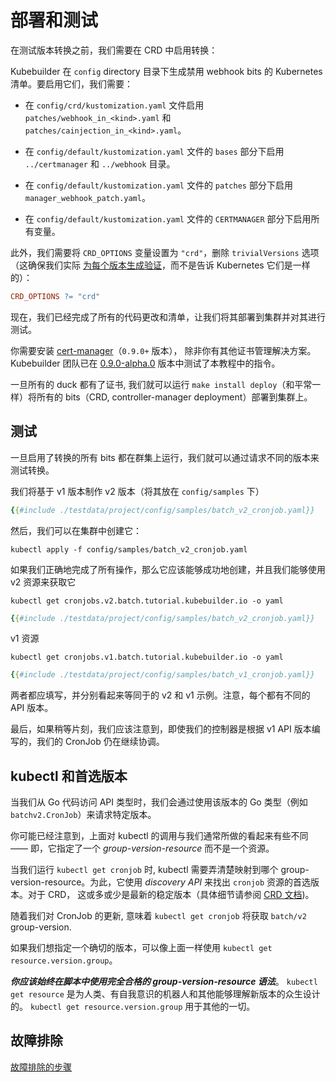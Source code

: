 # 部署和测试

在测试版本转换之前，我们需要在 CRD 中启用转换：

Kubebuilder 在 `config` directory 目录下生成禁用 webhook bits 的 Kubernetes 清单。要启用它们，我们需要：

- 在 `config/crd/kustomization.yaml` 文件启用 `patches/webhook_in_<kind>.yaml` 和
  `patches/cainjection_in_<kind>.yaml`。

- 在 `config/default/kustomization.yaml` 文件的 `bases` 部分下启用 `../certmanager` 和 `../webhook` 目录。

- 在 `config/default/kustomization.yaml` 文件的 `patches` 部分下启用 `manager_webhook_patch.yaml`。

- 在 `config/default/kustomization.yaml` 文件的 `CERTMANAGER` 部分下启用所有变量。

此外，我们需要将 `CRD_OPTIONS` 变量设置为 `"crd"`，删除 `trivialVersions` 选项（这确保我们实际 
[为每个版本生成验证][ref-multiver]，而不是告诉 Kubernetes 它们是一样的）：

```makefile
CRD_OPTIONS ?= "crd"
```

现在，我们已经完成了所有的代码更改和清单，让我们将其部署到集群并对其进行测试。

你需要安装 [cert-manager](../cronjob-tutorial/cert-manager.md)（`0.9.0+` 版本），
除非你有其他证书管理解决方案。Kubebuilder 团队已在
[0.9.0-alpha.0](https://github.com/jetstack/cert-manager/releases/tag/v0.9.0-alpha.0)
版本中测试了本教程中的指令。

一旦所有的 duck 都有了证书, 我们就可以运行 `make install deploy`（和平常一样）将所有的 bits（CRD,
controller-manager deployment）部署到集群上。

## 测试

一旦启用了转换的所有 bits 都在群集上运行，我们就可以通过请求不同的版本来测试转换。

我们将基于 v1 版本制作 v2 版本（将其放在 `config/samples` 下）

```yaml
{{#include ./testdata/project/config/samples/batch_v2_cronjob.yaml}}
```

然后，我们可以在集群中创建它：

```shell
kubectl apply -f config/samples/batch_v2_cronjob.yaml
```

如果我们正确地完成了所有操作，那么它应该能够成功地创建，并且我们能够使用 v2 资源来获取它

```shell
kubectl get cronjobs.v2.batch.tutorial.kubebuilder.io -o yaml
```

```yaml
{{#include ./testdata/project/config/samples/batch_v2_cronjob.yaml}}
```

v1 资源

```shell
kubectl get cronjobs.v1.batch.tutorial.kubebuilder.io -o yaml
```
```yaml
{{#include ./testdata/project/config/samples/batch_v1_cronjob.yaml}}
```

两者都应填写，并分别看起来等同于的 v2 和 v1 示例。注意，每个都有不同的 API 版本。

最后，如果稍等片刻，我们应该注意到，即使我们的控制器是根据 v1 API 版本编写的，我们的 CronJob 仍在继续协调。

<aside class="note">

<h1>kubectl 和首选版本</h1>

当我们从 Go 代码访问 API 类型时，我们会通过使用该版本的 Go 类型（例如 `batchv2.CronJob`）来请求特定版本。

你可能已经注意到，上面对 kubectl 的调用与我们通常所做的看起来有些不同 —— 即，它指定了一个 
*group-version-resource* 而不是一个资源。

当我们运行 `kubectl get cronjob` 时, kubectl 需要弄清楚映射到哪个
group-version-resource。为此，它使用 *discovery API* 来找出 `cronjob` 资源的首选版本。对于 CRD，
这或多或少是最新的稳定版本（具体细节请参阅 [CRD 文档][CRD-version-pref])。

随着我们对 CronJob 的更新, 意味着 `kubectl get cronjob` 将获取 `batch/v2` group-version.

如果我们想指定一个确切的版本，可以像上面一样使用 `kubectl get resource.version.group`。

***你应该始终在脚本中使用完全合格的 group-version-resource 语法***。
`kubectl get resource` 是为人类、有自我意识的机器人和其他能够理解新版本的众生设计的。
`kubectl get resource.version.group` 用于其他的一切。

</aside>

## 故障排除 

[故障排除的步骤](/TODO.md)

[ref-multiver]: /reference/generating-crd.md#multiple-versions "Generating CRDs: Multiple Versions"

[crd-version-pref]: https://kubernetes.io/docs/tasks/extend-kubernetes/custom-resources/custom-resource-definition-versioning/#version-priority "Versions in CustomResourceDefinitions"
